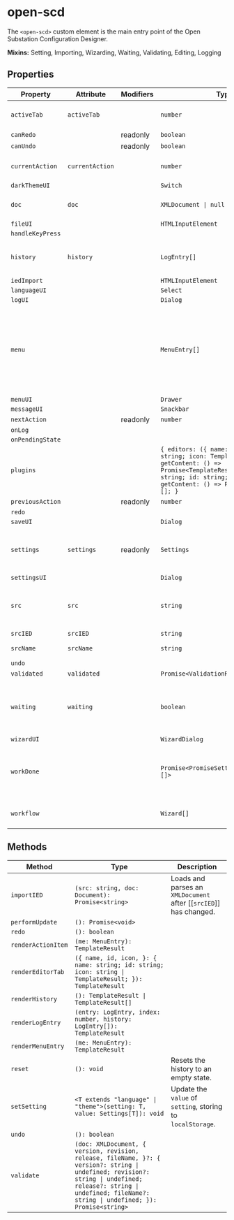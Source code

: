 # open-scd

The `<open-scd>` custom element is the main entry point of the
Open Substation Configuration Designer.

**Mixins:** Setting, Importing, Wizarding, Waiting, Validating, Editing, Logging

## Properties

| Property         | Attribute       | Modifiers | Type                                             | Default                                          | Description                                      |
|------------------|-----------------|-----------|--------------------------------------------------|--------------------------------------------------|--------------------------------------------------|
| `activeTab`      | `activeTab`     |           | `number`                                         | 0                                                | The currently active editor tab.                 |
| `canRedo`        |                 | readonly  | `boolean`                                        |                                                  |                                                  |
| `canUndo`        |                 | readonly  | `boolean`                                        |                                                  |                                                  |
| `currentAction`  | `currentAction` |           | `number`                                         | -1                                               | Index of the last [[`EditorAction`]] applied.    |
| `darkThemeUI`    |                 |           | `Switch`                                         |                                                  |                                                  |
| `doc`            | `doc`           |           | `XMLDocument \| null`                            | null                                             | The `XMLDocument` to be edited                   |
| `fileUI`         |                 |           | `HTMLInputElement`                               |                                                  |                                                  |
| `handleKeyPress` |                 |           |                                                  |                                                  |                                                  |
| `history`        | `history`       |           | `LogEntry[]`                                     | []                                               | All [[`LogEntry`]]s received so far through [[`LogEvent`]]s. |
| `iedImport`      |                 |           | `HTMLInputElement`                               |                                                  |                                                  |
| `languageUI`     |                 |           | `Select`                                         |                                                  |                                                  |
| `logUI`          |                 |           | `Dialog`                                         |                                                  |                                                  |
| `menu`           |                 |           | `MenuEntry[]`                                    | [{"icon":"folder_open","name":"menu.open","startsGroup":true},{"icon":"create_new_folder","name":"menu.new"},{"icon":"snippet_folder","name":"menu.importIED"},{"icon":"save_alt","name":"save"},{"icon":"save","name":"saveAs"},{"icon":"undo","name":"undo","startsGroup":true,"actionItem":true,"action":true},{"icon":"redo","name":"redo","actionItem":true,"action":true},{"icon":"rule_folder","name":"menu.validate","startsGroup":true},{"icon":"rule","name":"menu.viewLog","actionItem":true},{"icon":"extension","startsGroup":true},{"icon":"settings","name":"settings.name","startsGroup":true}] |                                                  |
| `menuUI`         |                 |           | `Drawer`                                         |                                                  |                                                  |
| `messageUI`      |                 |           | `Snackbar`                                       |                                                  |                                                  |
| `nextAction`     |                 | readonly  | `number`                                         |                                                  |                                                  |
| `onLog`          |                 |           |                                                  |                                                  |                                                  |
| `onPendingState` |                 |           |                                                  |                                                  |                                                  |
| `plugins`        |                 |           | `{ editors: ({ name: string; id: string; icon: TemplateResult; getContent: () => Promise<TemplateResult>; } \| { name: string; id: string; icon: string; getContent: () => Promise<...>; })[]; }` | {"editors":[{"name":"substation.name","id":"substation","icon":"zeroLineIcon"},{"name":"communication.name","id":"communication","icon":"settings_ethernet"}]} |                                                  |
| `previousAction` |                 | readonly  | `number`                                         |                                                  |                                                  |
| `redo`           |                 |           |                                                  |                                                  |                                                  |
| `saveUI`         |                 |           | `Dialog`                                         |                                                  |                                                  |
| `settings`       | `settings`      | readonly  | `Settings`                                       |                                                  | Current [[`Settings`]] in `localStorage`, default to [[`defaults`]]. |
| `settingsUI`     |                 |           | `Dialog`                                         |                                                  |                                                  |
| `src`            | `src`           |           | `string`                                         |                                                  | The current file's URL. `blob:` URLs are *revoked after parsing*! |
| `srcIED`         | `srcIED`        |           | `string`                                         |                                                  |                                                  |
| `srcName`        | `srcName`       |           | `string`                                         | ""                                               | The name of the current file.                    |
| `undo`           |                 |           |                                                  |                                                  |                                                  |
| `validated`      | `validated`     |           | `Promise<ValidationResult>`                      | "Promise.resolve({\n      file: 'untitled.scd',\n      valid: true,\n      code: 0,\n    })" |                                                  |
| `waiting`        | `waiting`       |           | `boolean`                                        | false                                            | Whether the element is currently waiting for some async work. |
| `wizardUI`       |                 |           | `WizardDialog`                                   |                                                  |                                                  |
| `workDone`       |                 |           | `Promise<PromiseSettledResult<string>[]>`        | "Promise.allSettled(this.work)"                  | A promise which resolves once all currently pending work is done. |
| `workflow`       |                 |           | `Wizard[]`                                       | []                                               | FIFO queue of [[`Wizard`]]s to display.          |

## Methods

| Method             | Type                                             | Description                                      |
|--------------------|--------------------------------------------------|--------------------------------------------------|
| `importIED`        | `(src: string, doc: Document): Promise<string>`  | Loads and parses an `XMLDocument` after [[`srcIED`]] has changed. |
| `performUpdate`    | `(): Promise<void>`                              |                                                  |
| `redo`             | `(): boolean`                                    |                                                  |
| `renderActionItem` | `(me: MenuEntry): TemplateResult`                |                                                  |
| `renderEditorTab`  | `({ name, id, icon, }: { name: string; id: string; icon: string \| TemplateResult; }): TemplateResult` |                                                  |
| `renderHistory`    | `(): TemplateResult \| TemplateResult[]`         |                                                  |
| `renderLogEntry`   | `(entry: LogEntry, index: number, history: LogEntry[]): TemplateResult` |                                                  |
| `renderMenuEntry`  | `(me: MenuEntry): TemplateResult`                |                                                  |
| `reset`            | `(): void`                                       | Resets the history to an empty state.            |
| `setSetting`       | `<T extends "language" \| "theme">(setting: T, value: Settings[T]): void` | Update the `value` of `setting`, storing to `localStorage`. |
| `undo`             | `(): boolean`                                    |                                                  |
| `validate`         | `(doc: XMLDocument, { version, revision, release, fileName, }?: { version?: string \| undefined; revision?: string \| undefined; release?: string \| undefined; fileName?: string \| undefined; }): Promise<string>` |                                                  |
